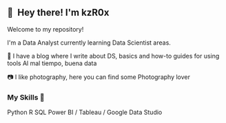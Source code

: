 ## 👋 &nbsp;Hey there! I'm kzR0x

Welcome to my repository!

I'm a Data Analyst currently learning Data Scientist areas.

📑 I have a blog where I write about DS, basics and how-to guides for using tools Al mal tiempo, buena data

📷 I like photography, here you can find some Photography lover

### My Skills 📑

Python
R
SQL
Power BI / Tableau / Google Data Studio
